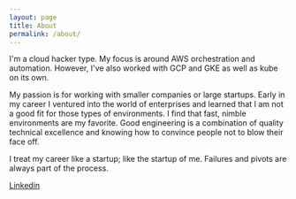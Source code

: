 ```yaml
---
layout: page
title: About
permalink: /about/
---
```


<p>
I'm a cloud hacker type.  My focus is around AWS orchestration and automation.  However, I've also worked with GCP and GKE as well as kube on its own.
</p>

<p>
My passion is for working with smaller companies or large startups.  Early in my career I ventured into the world of enterprises and learned that I am not a good
fit for those types of environments.  I find that fast, nimble environments are my favorite.  Good engineering is a combination of quality technical excellence
and knowing how to convince people not to blow their face off.
</p>

<p>
I treat my career like a startup; like the startup of me.  Failures and pivots are always part of the process.
</p>

<a href="https://www.linkedin.com/in/bryankroger/">Linkedin</a>
